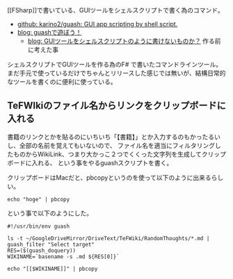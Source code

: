 [[FSharp]]で書いている、GUIツールをシェルスクリプトで書く為のコマンド。

- [github: karino2/guash: GUI app scripting by shell script.](https://github.com/karino2/guash)
- [blog: guashで遊ぼう！](https://karino2.github.io/2021/04/27/play_with_guash.html)
   - [blog: GUIツールをシェルスクリプトのように書けないものか？](https://karino2.github.io/2021/04/24/GUITool_like_sh.html) 作る前に考えた事

シェルスクリプトでGUIツールを作る為のF# で書いたコマンドラインツール。
まだ手元で使っているだけでちゃんとリリースした感じでは無いが、結構日常的なツールを書くのに便利に使っている。

## TeFWIkiのファイル名からリンクをクリップボードに入れる

書籍のリンクとかを貼るのにいちいち「【書籍】」とか入力するのもかったるいし、全部の名前を覚えてもいないので、
ファイル名を適当にフィルタリングしたものからWikiLink、つまり大かっこ２つでくくった文字列を生成してクリップボードに入れる、
という事をやるguashスクリプトを書く。

クリップボードはMacだと、pbcopyというのを使って以下のように出来るらしい。

```
echo "hoge" | pbcopy
```

という事で以下のようにした。

```
#!/usr/bin/env guash

ls -t ~/GoogleDriveMirror/DriveText/TeFWiki/RandomThoughts/*.md | guash_filter "Select target"
RES=($(guash_doquery))
WIKINAME=`basename -s .md ${RES[0]}`

echo "[[$WIKINAME]]" | pbcopy
```